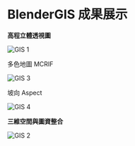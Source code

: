# BlenderGIS 成果展示

**高程立體透視圖**

![GIS 1](https://user-images.githubusercontent.com/66252302/99878702-3e52a780-2c42-11eb-9040-c6ef16a571c2.gif)

多色地圖 MCRIF

![GIS 3](https://user-images.githubusercontent.com/66252302/99879019-71963600-2c44-11eb-8112-9b6bb3baf4c3.gif)

坡向 Aspect

![GIS 4](https://user-images.githubusercontent.com/66252302/99879518-81b01480-2c48-11eb-9541-5ecc929f62ff.gif)

**三維空間與圖資整合**

![GIS 2](https://user-images.githubusercontent.com/66252302/99878723-59251c00-2c42-11eb-9ebe-a425f2072b08.gif)
